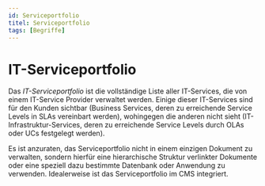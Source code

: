 ```yaml
---
id: Serviceportfolio
titel: Serviceportfolio
tags: [Begriffe]
---
```


# IT-Serviceportfolio

Das *IT-Serviceportfolio* ist die vollständige Liste aller IT-Services, die von einem IT-Service Provider verwaltet werden. Einige dieser IT-Services sind für den Kunden sichtbar (Business Services, deren zu erreichende Service Levels in SLAs vereinbart werden), wohingegen die anderen nicht sieht (IT-Infrastruktur-Services, deren zu erreichende Service Levels durch OLAs oder  UCs festgelegt werden).

Es ist anzuraten, das Serviceportfolio nicht in einem einzigen Dokument  zu verwalten, sondern hierfür eine hierarchische Struktur verlinkter  Dokumente oder eine speziell dazu bestimmte Datenbank oder Anwendung zu  verwenden. Idealerweise ist das Serviceportfolio im CMS integriert. 
